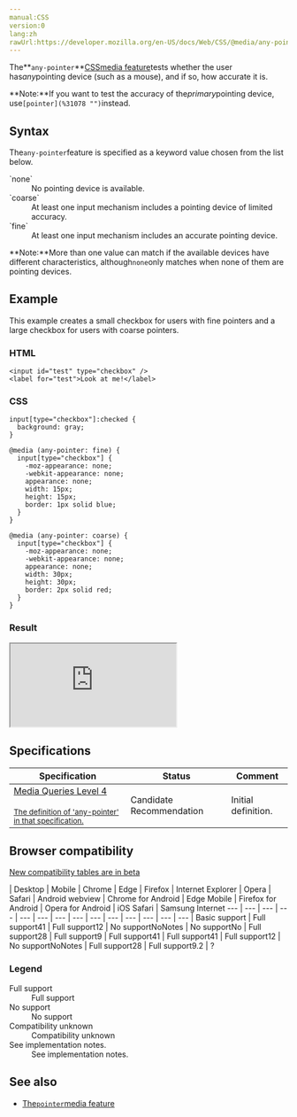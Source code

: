 ```yaml
---
manual:CSS
version:0
lang:zh
rawUrl:https://developer.mozilla.org/en-US/docs/Web/CSS/@media/any-pointer
---
```






The**`any-pointer`**[CSS](%28421 "")[media feature](%34551 "")tests whether the user has*any*pointing device (such as a mouse), and if so, how accurate it is.



**Note:**If you want to test the accuracy of the*primary*pointing device, use`[pointer](%31078 "")`instead.



## Syntax<a name="Syntax"></a>


The`any-pointer`feature is specified as a keyword value chosen from the list below.

<dl><dt id=''>`none`</dt><dd>No pointing device is available.</dd><dt id=''>`coarse`</dt><dd>At least one input mechanism includes a pointing device of limited accuracy.</dd><dt id=''>`fine`</dt><dd>At least one input mechanism includes an accurate pointing device.</dd></dl>

**Note:**More than one value can match if the available devices have different characteristics, although`none`only matches when none of them are pointing devices.



## Example<a name="Example"></a>


This example creates a small checkbox for users with fine pointers and a large checkbox for users with coarse pointers.


### HTML<a name="HTML"></a>

```
<input id="test" type="checkbox" />
<label for="test">Look at me!</label>
```

### CSS<a name="CSS"></a>

```
input[type="checkbox"]:checked {
  background: gray;
}

@media (any-pointer: fine) {
  input[type="checkbox"] {
    -moz-appearance: none;
    -webkit-appearance: none;
    appearance: none;
    width: 15px;
    height: 15px;
    border: 1px solid blue;
  }
}

@media (any-pointer: coarse) {
  input[type="checkbox"] {
    -moz-appearance: none;
    -webkit-appearance: none;
    appearance: none;
    width: 30px;
    height: 30px;
    border: 2px solid red;
  }
}
```

### Result<a name="Result"></a>


<iframe src='https://mdn.mozillademos.org/en-US/docs/Web/CSS/@media/any-pointer$samples/Example?revision=1386782' width='null' height='null'></iframe>



## Specifications<a name="Specifications"></a>

Specification | Status | Comment 
 ---  |  ---  |  ---  | 
[Media Queries Level 4<br></br><small>The definition of &#39;any-pointer&#39; in that specification.</small>](%35406 "") | Candidate Recommendation | Initial definition. 


## Browser compatibility<a name="Browser_compatibility"></a>
[New compatibility tables are in beta<i></i>](%3360 "")

 | <abbr>Desktop<i></i></abbr> | <abbr>Mobile<i></i></abbr> 
 | <abbr>Chrome<i></i></abbr> | <abbr>Edge<i></i></abbr> | <abbr>Firefox<i></i></abbr> | <abbr>Internet Explorer<i></i></abbr> | <abbr>Opera<i></i></abbr> | <abbr>Safari<i></i></abbr> | <abbr>Android webview<i></i></abbr> | <abbr>Chrome for Android<i></i></abbr> | <abbr>Edge Mobile<i></i></abbr> | <abbr>Firefox for Android<i></i></abbr> | <abbr>Opera for Android<i></i></abbr> | <abbr>iOS Safari<i></i></abbr> | <abbr>Samsung Internet<i></i></abbr> 
 ---  |  ---  |  ---  |  ---  |  ---  |  ---  |  ---  |  ---  |  ---  |  ---  |  ---  |  ---  |  ---  |  ---  | 
Basic support | <abbr>Full support</abbr>41 | <abbr>Full support</abbr>12 | <abbr>No support</abbr>No<abbr>Notes<i></i></abbr> | <abbr>No support</abbr>No | <abbr>Full support</abbr>28 | <abbr>Full support</abbr>9 | <abbr>Full support</abbr>41 | <abbr>Full support</abbr>41 | <abbr>Full support</abbr>12 | <abbr>No support</abbr>No<abbr>Notes<i></i></abbr> | <abbr>Full support</abbr>28 | <abbr>Full support</abbr>9.2 | <abbr>?</abbr> 


### Legend<a name="Legend"></a>
<dl><dt id=''><abbr>Full support</abbr></dt><dd>Full support</dd><dt id=''><abbr>No support</abbr></dt><dd>No support</dd><dt id=''><abbr>Compatibility unknown</abbr></dt><dd>Compatibility unknown</dd><dt id=''><abbr>See implementation notes.<i></i></abbr></dt><dd>See implementation notes.</dd></dl>

## See also<a name="See_also"></a>

* [The`pointer`media feature](%31078 "")



